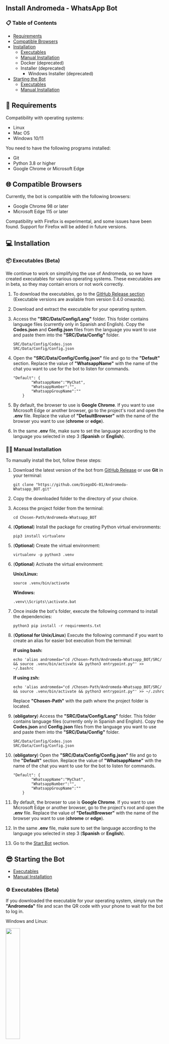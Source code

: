 ## Install Andromeda - WhatsApp Bot

### 📋 Table of Contents

* [Requirements](#requirements)
* [Compatible Browsers](#browsers)
* [Installation](#installation)
    * [Executables](#ExecutableInstallation)
    * [Manual Installation](#ManualInstallation)
    * Docker (deprecated)
    * Installer (deprecated)
      * Windows Installer (deprecated)
* [Starting the Bot](#init)
    * [Executables](#ExeInit)
    * [Manual Installation](#ManualInit)

## <a name="requirements"></a> 📝 Requirements

Compatibility with operating systems:

- Linux
- Mac OS
- Windows 10/11

You need to have the following programs installed:

- Git
- Python 3.8 or higher
- Google Chrome or Microsoft Edge

## <a name="browsers"></a> 🌐 Compatible Browsers

Currently, the bot is compatible with the following browsers:

- Google Chrome 98 or later
- Microsoft Edge 115 or later

Compatibility with Firefox is experimental, and some issues have been found. Support for Firefox will be added in future versions.

## <a name="installation"></a> 💻 Installation

### <a name="ExecutableInstallation"></a> 📦 Executables (Beta)

We continue to work on simplifying the use of Andromeda, so we have created executables for various operating systems. These executables are in beta, so they may contain errors or not work correctly.

1. To download the executables, go to the [GitHub Release section](https://github.com/DiegoDG-01/Whatsapp_BOT/releases) (Executable versions are available from version 0.4.0 onwards).


2. Download and extract the executable for your operating system.


3. Access the **"SRC/Data/Config/Lang"** folder. This folder contains language files (currently only in Spanish and English). Copy the **Codes.json** and **Config.json** files from the language you want to use and paste them into the **"SRC/Data/Config"** folder.

     ```
     SRC/Data/Config/Codes.json
     SRC/Data/Config/Config.json
     ```

4. Open the **"SRC/Data/Config/Config.json"** file and go to the **"Default"** section. Replace the value of **"WhatsappName"** with the name of the chat you want to use for the bot to listen for commands.

    ```
    "Default": {
            "WhatsappName":"MyChat",
            "WhatsappNumber":"",
            "WhatsappGroupName":""
        }
    ```

5. By default, the browser to use is **Google Chrome**. If you want to use Microsoft Edge or another browser, go to the project's root and open the **.env** file. Replace the value of **"DefaultBrowser"** with the name of the browser you want to use (**chrome** or **edge**).


6. In the same **.env** file, make sure to set the language according to the language you selected in step 3 (**Spanish** or **English**).

### <a name="ManualInstallation"></a> 👋🏼 Manual Installation

To manually install the bot, follow these steps:

1. Download the latest version of the bot from [GitHub Release](https://github.com/DiegoDG-01/Whatsapp_BOT/releases) or use **Git** in your terminal:
    ```
    git clone "https://github.com/DiegoDG-01/Andromeda-Whatsapp_BOT.git"
    ```

2. Copy the downloaded folder to the directory of your choice.


3. Access the project folder from the terminal:
    ```
    cd Chosen-Path/Andromeda-Whatsapp_BOT
    ```

4. (**Optional**) Install the package for creating Python virtual environments:
    ```
    pip3 install virtualenv
    ```

5. (**Optional**) Create the virtual environment:
    ```
    virtualenv -p python3 .venv
    ```

6. (**Optional**) Activate the virtual environment:

    **Unix/Linux:**
    ```
    source .venv/bin/activate
    ```

    **Windows:**
    ```
    .venv\\Scripts\\activate.bat
    ```

7. Once inside the bot's folder, execute the following command to install the dependencies:
    ```
    python3 pip install -r requirements.txt
    ```

8. (**Optional for Unix/Linux**) Execute the following command if you want to create an alias for easier bot execution from the terminal:

    **If using bash:**
    ```
    echo 'alias andromeda="cd /Chosen-Path/Andromeda-Whatsapp_BOT/SRC/ && source .venv/bin/activate && python3 entrypoint.py"' >> ~/.bashrc
    ```

    **If using zsh:**
    ```
    echo 'alias andromeda="cd /Chosen-Path/Andromeda-Whatsapp_BOT/SRC/ && source .venv/bin/activate && python3 entrypoint.py"' >> ~/.zshrc
    ```

   Replace **"Chosen-Path"** with the path where the project folder is located.


9. (**obligatory**) Access the **"SRC/Data/Config/Lang"** folder. This folder contains language files (currently only in Spanish and English). Copy the **Codes.json** and **Config.json** files from the language you want to use and paste them into the **"SRC/Data/Config"** folder.

     ```
     SRC/Data/Config/Codes.json
     SRC/Data/Config/Config.json
     ```

10. (**obligatory**) Open the **"SRC/Data/Config/Config.json"** file and go to the **"Default"** section. Replace the value of **"WhatsappName"** with the name of the chat you want to use for the bot to listen for commands.

    ```
    "Default": {
            "WhatsappName":"MyChat",
            "WhatsappNumber":"",
            "WhatsappGroupName":""
        }
    ```

11. By default, the browser to use is **Google Chrome**. If you want to use Microsoft Edge or another browser, go to the project's root and open the **.env** file. Replace the value of **"DefaultBrowser"** with the name of the browser you want to use (**chrome** or **edge**).


12. In the same **.env** file, make sure to set the language according to the language you selected in step 3 (**Spanish** or **English**).


13. Go to the [Start Bot](#init) section.

## 😎 Starting the Bot <a name="init"></a>

* [Executables](#ExeInit)
* [Manual Installation](#ManualInit)

### <a name="ExeInit"></a> ⚙️ Executables (Beta)

If you downloaded the executable for your operating system, simply run the **"Andromeda"** file and scan the QR code with your phone to wait for the bot to log in.

Windows and Linux:

<img src="IMG/UI-Whatsapp_Init_Page.png" width="30%">

Mac OS:

<img src="IMG/Whatsapp_Init_Page.png" width="30%">

**Note:** If you use Mac OS, the QR code will be displayed in the terminal due to an issue that is being resolved. Support for Mac OS will be added in future versions.

### <a name="ManualInit"></a> 📝 Start the Bot Manually

1. From the terminal, navigate to the **"SRC"** folder of the project:

    **Unix/Linux:**
    ```
    cd Chosen-Path/Andromeda-Whatsapp_BOT/SRC/
    ```

    **Windows:**
    ```
    cd Chosen-Path\Andromeda-Whatsapp_BOT\SRC\
    ```

   Replace **"Chosen-Path"** with the path where the project folder is located.


2. Execute the following command to start the bot:

    ```
    python3 entrypoint.py
    ```

3. Scan the QR code with your phone and wait for the bot to log in.

Windows and Linux:

<img src="IMG/UI-Whatsapp_Init_Page.png" width="30%">

Mac OS:

<img src="IMG/Whatsapp_Init_Page.png" width="30%">

**Note:** If you use Mac OS, the QR code will be displayed in the terminal due to an issue that is being resolved. Support for Mac OS will be added in future versions.

